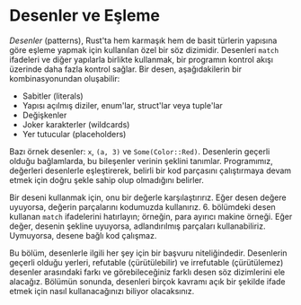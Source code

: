 # Desenler ve Eşleme

_Desenler_ (patterns), Rust'ta hem karmaşık hem de basit türlerin yapısına göre eşleme yapmak için kullanılan özel bir söz dizimidir. Desenleri `match` ifadeleri ve diğer yapılarla birlikte kullanmak, bir programın kontrol akışı üzerinde daha fazla kontrol sağlar. Bir desen, aşağıdakilerin bir kombinasyonundan oluşabilir:

- Sabitler (literals)
- Yapısı açılmış diziler, enum'lar, struct'lar veya tuple'lar
- Değişkenler
- Joker karakterler (wildcards)
- Yer tutucular (placeholders)

Bazı örnek desenler: `x`, `(a, 3)` ve `Some(Color::Red)`. Desenlerin geçerli olduğu bağlamlarda, bu bileşenler verinin şeklini tanımlar. Programımız, değerleri desenlerle eşleştirerek, belirli bir kod parçasını çalıştırmaya devam etmek için doğru şekle sahip olup olmadığını belirler.

Bir deseni kullanmak için, onu bir değerle karşılaştırırız. Eğer desen değere uyuyorsa, değerin parçalarını kodumuzda kullanırız. 6. bölümdeki desen kullanan `match` ifadelerini hatırlayın; örneğin, para ayırıcı makine örneği. Eğer değer, desenin şekline uyuyorsa, adlandırılmış parçaları kullanabiliriz. Uymuyorsa, desene bağlı kod çalışmaz.

Bu bölüm, desenlerle ilgili her şey için bir başvuru niteliğindedir. Desenlerin geçerli olduğu yerleri, refutable (çürütülebilir) ve irrefutable (çürütülemez) desenler arasındaki farkı ve görebileceğiniz farklı desen söz dizimlerini ele alacağız. Bölümün sonunda, desenleri birçok kavramı açık bir şekilde ifade etmek için nasıl kullanacağınızı biliyor olacaksınız.

